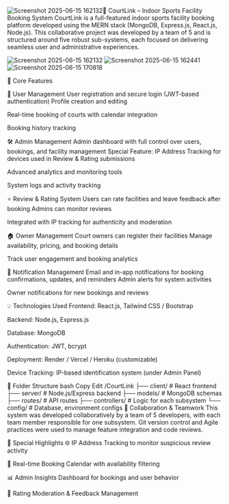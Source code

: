 ![Screenshot 2025-06-15 162132](https://github.com/user-attachments/assets/45a86971-792e-4c24-868c-4d25e0ae6e53)🏸 CourtLink – Indoor Sports Facility Booking System CourtLink is a full-featured indoor sports facility booking platform developed using the MERN stack (MongoDB, Express.js, React.js, Node.js). This collaborative project was developed by a team of 5 and is structured around five robust sub-systems, each focused on delivering seamless user and administrative experiences.

![Screenshot 2025-06-15 162132](https://github.com/user-attachments/assets/7695670c-06ee-4afa-8c8b-5d8)
![Screenshot 2025-06-15 162441](https://github.com/user-attachments/assets/ed81a97b-0a9c-4f09-9274-1c088655740b)
![Screenshot 2025-06-15 170818](https://github.com/user-attachments/assets/b5dcb8dd-1e7a-4e27-97ce-d8d8898fc9f2)

🚀 Core Features

👤 User Management User registration and secure login (JWT-based authentication)
Profile creation and editing

Real-time booking of courts with calendar integration

Booking history tracking

🛠️ Admin Management Admin dashboard with full control over users, bookings, and facility management
Special Feature: IP Address Tracking for devices used in Review & Rating submissions

Advanced analytics and monitoring tools

System logs and activity tracking

⭐ Review & Rating System Users can rate facilities and leave feedback after booking
Admins can monitor reviews

Integrated with IP tracking for authenticity and moderation

🏠 Owner Management Court owners can register their facilities
Manage availability, pricing, and booking details

Track user engagement and booking analytics

🔔 Notification Management Email and in-app notifications for booking confirmations, updates, and reminders
Admin alerts for system activities

Owner notifications for new bookings and reviews

💡 Technologies Used Frontend: React.js, Tailwind CSS / Bootstrap

Backend: Node.js, Express.js

Database: MongoDB

Authentication: JWT, bcrypt

Deployment: Render / Vercel / Heroku (customizable)

Device Tracking: IP-based identification system (under Admin Panel)

📁 Folder Structure bash Copy Edit /CourtLink ├── client/ # React frontend ├── server/ # Node.js/Express backend ├── models/ # MongoDB schemas ├── routes/ # API routes ├── controllers/ # Logic for each subsystem └── config/ # Database, environment configs 🤝 Collaboration & Teamwork This system was developed collaboratively by a team of 5 developers, with each team member responsible for one subsystem. Git version control and Agile practices were used to manage feature integration and code reviews.

📌 Special Highlights 🌐 IP Address Tracking to monitor suspicious review activity

📅 Real-time Booking Calendar with availability filtering

📊 Admin Insights Dashboard for bookings and user behavior

💬 Rating Moderation & Feedback Management
